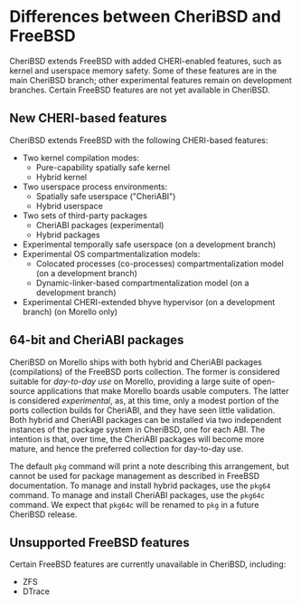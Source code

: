 # Differences between CheriBSD and FreeBSD

CheriBSD extends FreeBSD with added CHERI-enabled features, such as kernel and
userspace memory safety.
Some of these features are in the main CheriBSD branch; other experimental
features  remain on development branches.
Certain FreeBSD features are not yet available in CheriBSD.

## New CHERI-based features

CheriBSD extends FreeBSD with the following CHERI-based features:

- Two kernel compilation modes:
  - Pure-capability spatially safe kernel
  - Hybrid kernel
- Two userspace process environments:
  - Spatially safe userspace ("CheriABI")
  - Hybrid userspace
- Two sets of third-party packages
  - CheriABI packages (experimental)
  - Hybrid packages
- Experimental temporally safe userspace (on a development branch)
- Experimental OS compartmentalization models:
  - Colocated processes (co-processes) compartmentalization model (on a
    development branch)
  - Dynamic-linker-based compartmentalization model (on a development branch)
- Experimental CHERI-extended bhyve hypervisor (on a development branch) (on
  Morello only)

## 64-bit and CheriABI packages

CheriBSD on Morello ships with both hybrid and CheriABI packages
(compilations) of the FreeBSD ports collection.
The former is considered suitable for *day-to-day use* on Morello, providing
a large suite of open-source applications that make Morello boards usable
computers.
The latter is considered *experimental*, as, at this time, only a modest
portion of the ports collection builds for CheriABI, and they have seen little
validation.
Both hybrid and CheriABI packages can be installed via two independent
instances of the package system in CheriBSD, one for each ABI.
The intention is that, over time, the CheriABI packages will become more
mature, and hence the preferred collection for day-to-day use.

The default `pkg` command will print a note describing this arrangement, but
cannot be used for package management as described in FreeBSD documentation.
To manage and install hybrid packages, use the `pkg64` command.
To manage and install CheriABI packages, use the `pkg64c` command.
We expect that `pkg64c` will be renamed to `pkg` in a future CheriBSD release.

## Unsupported FreeBSD features

Certain FreeBSD features are currently unavailable in CheriBSD, including:

- ZFS
- DTrace
